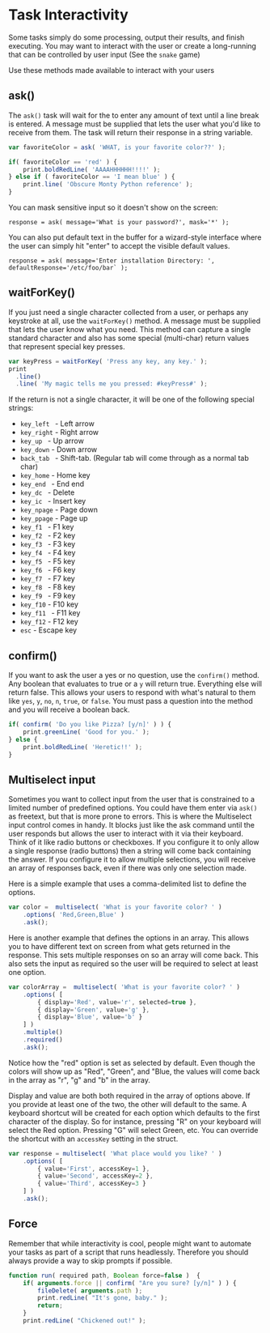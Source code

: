# Task Interactivity

Some tasks simply do some processing, output their results, and finish executing. You may want to interact with the user or create a long-running that can be controlled by user input (See the `snake` game)

Use these methods made available to interact with your users

## ask()

The `ask()` task will wait for the to enter any amount of text until a line break is entered. A message must be supplied that lets the user what you'd like to receive from them. The task will return their response in a string variable.

```javascript
var favoriteColor = ask( 'WHAT, is your favorite color??' );

if( favoriteColor == 'red' ) {
    print.boldRedLine( 'AAAAHHHHHH!!!!' );
} else if ( favoriteColor == 'I mean blue' ) {
    print.line( 'Obscure Monty Python reference' );
}
```

You can mask sensitive input so it doesn't show on the screen:

```
response = ask( message='What is your password?', mask='*' );
```

You can also put default text in the buffer for a wizard-style interface where the user can simply hit "enter" to accept the visible default values.

```
response = ask( message='Enter installation Directory: ', defaultResponse='/etc/foo/bar` );
```

## waitForKey()

If you just need a single character collected from a user, or perhaps any keystroke at all, use the `waitForKey()` method. A message must be supplied that lets the user know what you need. This method  can capture a single standard character and also has some special (multi-char) return values that represent special key presses.  

```javascript
var keyPress = waitForKey( 'Press any key, any key.' );
print
  .line()
  .line( 'My magic tells me you pressed: #keyPress#' );
```

If the return is not a single character, it will be one of the following special strings:

* `key_left  ` - Left arrow
* `key_right` -   Right arrow
* `key_up  ` - Up arrow
* `key_down`   \- Down arrow
* `back_tab  ` - Shift-tab.  (Regular tab will come through as a normal tab char)
* `key_home`   \- Home key
* `key_end  ` - End end
* `key_dc  ` - Delete
* `key_ic  ` - Insert key
* `key_npage` -   Page down
* `key_ppage`   \- Page up
* `key_f1  ` - F1 key
* `key_f2  ` - F2 key
* `key_f3  ` - F3 key
* `key_f4  ` - F4 key
* `key_f5  ` - F5 key
* `key_f6  ` - F6 key
* `key_f7  ` - F7 key
* `key_f8  ` - F8 key
* `key_f9  ` - F9 key
* `key_f10` -   F10 key
* `key_f11  ` - F11 key
* `key_f12`   \- F12 key
* `esc` - Escape key

## confirm()

If you want to ask the user a yes or no question, use the `confirm()` method. Any boolean that evaluates to true or a `y` will return true. Everything else will return false. This allows your users to respond with what's natural to them like `yes`, `y`, `no`, `n`, `true`, or `false`. You must pass a question into the method and you will receive a boolean back.

```javascript
if( confirm( 'Do you like Pizza? [y/n]' ) ) {
    print.greenLine( 'Good for you.' );
} else {
    print.boldRedLine( 'Heretic!!' );
}
```

## Multiselect input

Sometimes you want to collect input from the user that is constrained to a limited number of predefined options.  You could have them enter via `ask()` as freetext, but  that is more prone to errors.  This is where the Multiselect input control comes in handy.   It blocks just like the ask command until the user responds but allows the user to interact with it via their keyboard.  Think of it like radio buttons or checkboxes.  If you configure it to only allow a single response (radio buttons) then a string will come back containing the answer.  If you configure it to allow multiple selections, you will receive an array of responses back, even if there was only one selection made. 

Here is a simple example that uses a comma-delimited list to define the options.

```javascript
var color =  multiselect( 'What is your favorite color? ' )
    .options( 'Red,Green,Blue' )
    .ask();
```

Here is another example that defines the options in an array.  This allows you to have different text on screen from what gets returned in the response.  This sets multiple responses on so an array will come back.  This also sets the input as required so the user will be required to select at least one option.

```javascript
var colorArray =  multiselect( 'What is your favorite color? ' )
    .options( [
        { display='Red', value='r', selected=true },
        { display='Green', value='g' },
        { display='Blue', value='b' }
    ] )
    .multiple()
    .required()
    .ask();
```

Notice how the "red" option is set as selected by default.  Even though the colors will show up as "Red", "Green", and "Blue, the values will come back in the array as "r", "g" and "b" in the array.  

Display and value are both both required in the array of options above.  If you provide at least one of the two, the other will default to the same.  A keyboard shortcut will be created for each option which defaults to the first character of the display.  So for instance, pressing "R" on your keyboard will select the Red option. Pressing "G" will select Green, etc.  You can override the shortcut with an `accessKey` setting in the struct.  

```javascript
var response = multiselect( 'What place would you like? ' )
	.options( [
		{ value='First', accessKey=1 },
		{ value='Second', accessKey=2 },
		{ value='Third', accessKey=3 }
	] )
	.ask();
```

##  Force

Remember that while interactivity is cool, people might want to automate your tasks as part of a script that runs headlessly. Therefore you should always provide a way to skip prompts if possible.

```javascript
function run( required path, Boolean force=false )  {
    if( arguments.force || confirm( "Are you sure? [y/n]" ) ) {
        fileDelete( arguments.path );
        print.redLine( "It's gone, baby." );
        return;
    }
    print.redLine( "Chickened out!" );
```
